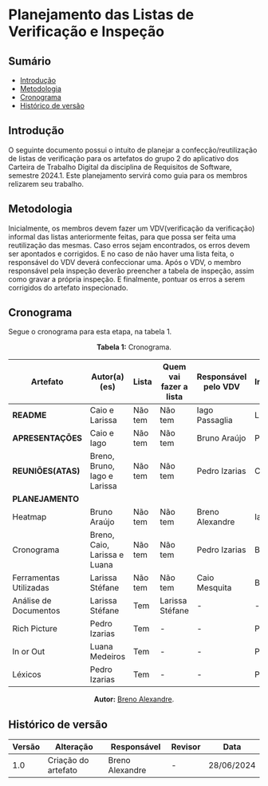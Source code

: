 # Planejamento das Listas de Verificação e Inspeção

## Sumário
* [Introdução](#Introdução)
* [Metodologia](#Metodologia)
* [Cronograma](#Cronograma)
* [Histórico de versão](#Histórico-de-versão)

## Introdução

O seguinte documento possui o intuito de planejar a confecção/reutilização de listas de verificação para os artefatos do grupo 2 do aplicativo dos Carteira de Trabalho Digital da disciplina de Requisitos de Software, semestre 2024.1. Este planejamento servirá como guia para os membros relizarem seu trabalho.

## Metodologia

Inicialmente, os membros devem fazer um VDV(verificação da verificação) informal das listas anteriormente feitas, para que possa ser feita uma reutilização das mesmas. Caso erros sejam encontrados, os erros devem ser apontados e corrigidos. E no caso de não haver uma lista feita, o responsável do VDV deverá confeccionar uma.
Após o VDV, o membro responsável pela inspeção deverão preencher a tabela de inspeção, assim como gravar a própria inspeção. E finalmente, pontuar os erros a serem corrigidos do artefato inspecionado.

## Cronograma

Segue o cronograma para esta etapa, na tabela 1.

<center>

<b>Tabela 1:</b> Cronograma.

| Artefato                           | Autor(a)(es)                               | Lista      | Quem vai fazer a lista                  | Responsável pelo VDV | Inspecionador(a) | Prioridade |
| ---------------------------------- | ------------------------------------------ | ---------- | --------------------------------------- | -------------------- | ---------------- | ---------- |
| **README**                         | Caio e Larissa                             | Não tem    | Não tem                                 | Iago Passaglia       | Luana Medeiros   | Baixa      |
| **APRESENTAÇÕES**                  | Caio e Iago                                | Não tem    | Não tem                                 | Bruno Araújo         | Pedro Izarias    | Baixa      |
| **REUNIÕES(ATAS)**                 | Breno, Bruno, Iago e Larissa               | Não tem    | Não tem                                 | Pedro Izarias        | Caio Mesquita    | Baixa      |
| **PLANEJAMENTO** | | | | | | |
| Heatmap                            | Bruno Araújo                               | Não tem    | Não tem                                 | Breno Alexandre      | Iago Passaglia   | Baixa      |
| Cronograma                         | Breno, Caio, Larissa e Luana               | Não tem    | Não tem                                 | Pedro Izarias        | Bruno Araújo     | Baixa      |
| Ferramentas Utilizadas             | Larissa Stéfane                            | Não tem    | Não tem                                 | Caio Mesquita        | Breno Alexandre  | Baixa      |
| Análise de Documentos              | Larissa Stéfane                            | Tem        | Larissa Stéfane                         |     -                | -                | Alta       |
| Rich Picture                       | Pedro Izarias                              | Tem        |     -                                   |     -                | Pedro Izarias  | Baixa      |
| In or Out                          | Luana Medeiros                             | Tem        |    -                                    |    -                 | Pedro Izarias  | Baixa      |
| Léxicos                            | Pedro Izarias                              |  Tem       |    -                                    |    -                 | Pedro Izarias  | Baixa      |


<b>Autor:</b> <a href="https://github.com/brenoalexandre0">Breno Alexandre</a>.

</center>

## Histórico de versão

| Versão | Alteração                           | Responsável     | Revisor         | Data       |
| ------ | ----------------------------------- | --------------- | --------------- | ---------- |
| 1.0    | Criação do artefato                 | Breno Alexandre | -               | 28/06/2024 |
